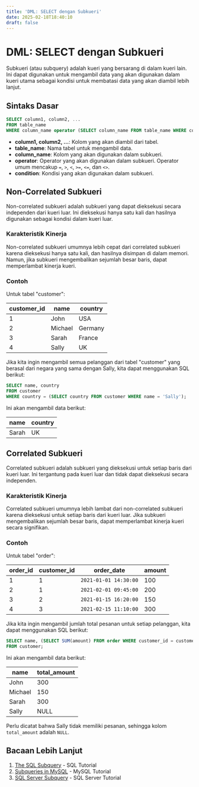 ```yaml
---
title: 'DML: SELECT dengan Subkueri'
date: 2025-02-18T18:40:10
draft: false
---
```


# DML: SELECT dengan Subkueri

Subkueri (atau subquery) adalah kueri yang bersarang di dalam kueri lain. Ini dapat digunakan untuk mengambil data yang akan digunakan dalam kueri utama sebagai kondisi untuk membatasi data yang akan diambil lebih lanjut.

## Sintaks Dasar

```sql
SELECT column1, column2, ...
FROM table_name
WHERE column_name operator (SELECT column_name FROM table_name WHERE condition);
```

- **column1, column2, ...**: Kolom yang akan diambil dari tabel.
- **table_name**: Nama tabel untuk mengambil data.
- **column_name**: Kolom yang akan digunakan dalam subkueri.
- **operator**: Operator yang akan digunakan dalam subkueri. Operator umum mencakup `=`, `>`, `<`, `>=`, `<=`, dan `<>`.
- **condition**: Kondisi yang akan digunakan dalam subkueri.

## Non-Correlated Subkueri

Non-correlated subkueri adalah subkueri yang dapat dieksekusi secara independen dari kueri luar. Ini dieksekusi hanya satu kali dan hasilnya digunakan sebagai kondisi dalam kueri luar.

### Karakteristik Kinerja

Non-correlated subkueri umumnya lebih cepat dari correlated subkueri karena dieksekusi hanya satu kali, dan hasilnya disimpan di dalam memori. Namun, jika subkueri mengembalikan sejumlah besar baris, dapat memperlambat kinerja kueri.

### Contoh

Untuk tabel "customer":

| customer_id | name    | country |
| ----------- | ------- | ------- |
| 1           | John    | USA     |
| 2           | Michael | Germany |
| 3           | Sarah   | France  |
| 4           | Sally   | UK      |

Jika kita ingin mengambil semua pelanggan dari tabel "customer" yang berasal dari negara yang sama dengan Sally, kita dapat menggunakan SQL berikut:

```sql
SELECT name, country
FROM customer
WHERE country = (SELECT country FROM customer WHERE name = 'Sally');
```

Ini akan mengambil data berikut:

| name  | country |
| ----- | ------- |
| Sarah | UK      |

## Correlated Subkueri

Correlated subkueri adalah subkueri yang dieksekusi untuk setiap baris dari kueri luar. Ini tergantung pada kueri luar dan tidak dapat dieksekusi secara independen.

### Karakteristik Kinerja

Correlated subkueri umumnya lebih lambat dari non-correlated subkueri karena dieksekusi untuk setiap baris dari kueri luar. Jika subkueri mengembalikan sejumlah besar baris, dapat memperlambat kinerja kueri secara signifikan.

### Contoh

Untuk tabel "order":

| order_id | customer_id | order_date            | amount |
| -------- | ----------- | --------------------- | ------ |
| 1        | 1           | `2021-01-01 14:30:00` | 100    |
| 2        | 1           | `2021-02-01 09:45:00` | 200    |
| 3        | 2           | `2021-01-15 16:20:00` | 150    |
| 4        | 3           | `2021-02-15 11:10:00` | 300    |

Jika kita ingin mengambil jumlah total pesanan untuk setiap pelanggan, kita dapat menggunakan SQL berikut:

```sql
SELECT name, (SELECT SUM(amount) FROM order WHERE customer_id = customer.customer_id) AS total_amount
FROM customer;
```

Ini akan mengambil data berikut:

| name    | total_amount |
| ------- | ------------ |
| John    | 300          |
| Michael | 150          |
| Sarah   | 300          |
| Sally   | NULL         |

Perlu dicatat bahwa Sally tidak memiliki pesanan, sehingga kolom `total_amount` adalah `NULL`.

## Bacaan Lebih Lanjut

1. [The SQL Subquery](https://www.sqltutorial.org/sql-subquery/) - SQL Tutorial
2. [Subqueries in MySQL](https://www.mysqltutorial.org/mysql-subquery/) - MySQL Tutorial
3. [SQL Server Subquery](https://www.sqlservertutorial.net/sql-server-basics/sql-server-subquery/) - SQL Server Tutorial
